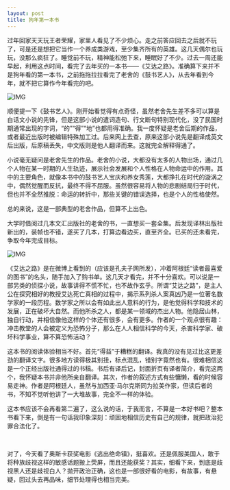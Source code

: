 ```yaml
---
layout: post
title: 狗年第一本书
---
```


过年回家天天玩王者荣耀，家里人看见了不少烦心。走之前答应回去之后就不玩了，可是还是想把它当作一个养成类游戏，至少集齐所有的英雄。这几天偶尔也玩玩，没那么疯狂了。睡觉前不玩，精神能松弛下来，睡眠好了不少。过去一周还能早起，利用这点时间，看完了去年买的一本书——《艾达之路》。准确算下来并不是狗年看的第一本书，之前拖拖拉拉看完了老舍的《鼓书艺人》，从去年看到今年，就不把它算作今年看完的吧。

![IMG](https://img3.doubanio.com/lpic/s9124340.jpg)

顺便提一下《鼓书艺人》。刚开始看觉得有点奇怪，虽然老舍先生差不多可以算是白话文小说的先锋，但是这部小说的遣词造句、行文断句特别现代化，没了民国时期通常出现的字词，“的”“得”“地”也都用得准确。我一度怀疑是老舍后期的作品，或者最近出版时被编辑特殊加工过。后来网上去查，原来这部小说先是翻译成英文后出版，后原稿丢失，中文版则是他人翻译而来。这就完全解释得通了。

小说毫无疑问是老舍先生的作品。老舍的小说，大都没有太多的人物出场，通过几个人物在某一时期的人生轨迹，展示社会发展和个人性格在人物命运中的作用。其中的主要角色，就像本书中的鼓书艺人宝庆和养女秀莲，大都挣扎在时代的漩涡之中，偶然觉醒而反抗，最终不得不屈服。虽然很容易将人物的悲剧结局归于时代，但也并不全然推脱：命运的转折中，那些关键的错误选择，也是个人的性格使然。

总的来说，这是一部典型的老舍作品，但算不上出色。

大学时借阅过几本文汇出版社的老舍的书，一直想买一套全集。后发现译林出版社新出的，装帧也不错，遂买了几本，打算边看边买，直至齐全。已买的还未看完，争取今年完成目标。

![IMG](https://img3.doubanio.com/lpic/s28577636.jpg)

《艾达之路》是在微博上看到的（应该是孔夫子网所发），冲着阿根廷“读者最喜爱的图书”的名头，随手加入了购书单。这几天才看完，并不十分喜欢。可以说是一部另类的侦探小说，故事讲得不慌不忙，也不故作玄乎。所谓“艾达之路”，是主人公在探究相好的教授艾达死亡真相的过程中，揭示系列杀人案真凶乃是一位著名数学家的一段历程。数学家之所以会有如此出人意料的行为，是他觉得科学和技术的发展，正在破坏大自然。而他所杀之人，都是某一领域的杰出人物。他隐居山林，独自行动，并相信像他这样的个体还有很多，会有更多。作者的一个观点很有趣：冲击教堂的人会被定义为恐怖分子，那么在人人相信科学的今天，杀害科学家、破坏科学事业，算不算恐怖活动？

这本书的阅读体验相当不好。首先“得益”于糟糕的翻译。我真的没有见过比这更差劲的翻译文字。很多地方读得极其别扭，标点混乱，错别字竟然也有。很难相信这是一个正经出版社通得过的书稿。书后有译后记，封面折页有译者简介，看完这两个，我怀疑本书并非他所亲自翻译。其次，作者的叙述方式有些慵懒，看的时候容易走神。作者是阿根廷人，虽然与加西亚·马尔克斯同为拉美作家，但读后者的书，不知不觉听他讲了一大堆故事，完全不一样的体验。

这本书应该不会再看第二遍了，这么说的话，于我而言，不算是一本好书吧？整本书看下来，倒是有一句话我印象深刻：顽固地相信历史有自己的规律，就把政治犯罪合法化了。

<br/>

对了，今天看了奥斯卡获奖电影《逃出绝命镇》，挺喜欢。还是佩服美国人，敢于将种族歧视这样的敏感话题搬上荧屏，而且还能获奖？其实，细看下来，到底是歧视黑人还是歧视白人？抛开政治正确，这也是一部很好看的电影，有故事，有悬疑，回过头去再品味，细节处理得也相当完美。
